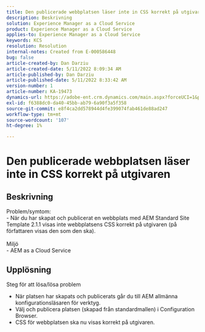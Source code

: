 ```yaml
---
title: Den publicerade webbplatsen läser inte in CSS korrekt på utgivaren
description: Beskrivning
solution: Experience Manager as a Cloud Service
product: Experience Manager as a Cloud Service
applies-to: Experience Manager as a Cloud Service
keywords: KCS
resolution: Resolution
internal-notes: Created from E-000586448
bug: false
article-created-by: Dan Darziu
article-created-date: 5/11/2022 8:09:34 AM
article-published-by: Dan Darziu
article-published-date: 5/11/2022 8:33:42 AM
version-number: 1
article-number: KA-19473
dynamics-url: https://adobe-ent.crm.dynamics.com/main.aspx?forceUCI=1&pagetype=entityrecord&etn=knowledgearticle&id=f8aa2bad-01d1-ec11-a7b5-00224809c556
exl-id: f6388dc0-da40-45bb-ab79-6a90f3a5f358
source-git-commit: e8f4ca2dd578944d4fe399074fab461de88ad247
workflow-type: tm+mt
source-wordcount: '107'
ht-degree: 1%

---
```


# Den publicerade webbplatsen läser inte in CSS korrekt på utgivaren

## Beskrivning

Problem/symtom:<br>- När du har skapat och publicerat en webbplats med AEM Standard Site Template 2.1.1 visas inte webbplatsens CSS korrekt på utgivaren (på författaren visas den som den ska).<br><br>Miljö<br>- AEM as a Cloud Service

## Upplösning


Steg för att lösa/lösa problem
- När platsen har skapats och publicerats går du till AEM allmänna konfigurationsläsaren för verktyg.
- Välj och publicera platsen (skapad från standardmallen) i Configuration Browser.
- CSS för webbplatsen ska nu visas korrekt på utgivaren.
